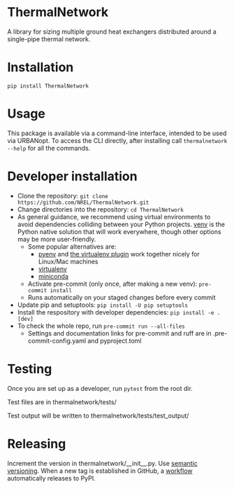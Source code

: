 # ThermalNetwork

A library for sizing multiple ground heat exchangers distributed around a single-pipe thermal network.

# Installation

`pip install ThermalNetwork`

# Usage

This package is available via a command-line interface, intended to be used via URBANopt. To access the CLI directly, after installing call `thermalnetwork --help` for all the commands.

# Developer installation

- Clone the repository: `git clone https://github.com/NREL/ThermalNetwork.git`
- Change directories into the repository: `cd ThermalNetwork`
- As general guidance, we recommend using virtual environments to avoid dependencies colliding between your Python projects. [venv](https://docs.python.org/3/library/venv.html) is the Python native solution that will work everywhere, though other options may be more user-friendly.
    - Some popular alternatives are:
        - [pyenv](https://github.com/pyenv/pyenv) and [the virtualenv plugin](https://github.com/pyenv/pyenv-virtualenv) work together nicely for Linux/Mac machines
        - [virtualenv](https://virtualenv.pypa.io/en/latest/)
        - [miniconda](https://docs.conda.io/projects/miniconda/en/latest/)
    - Activate pre-commit (only once, after making a new venv): `pre-commit install`
    - Runs automatically on your staged changes before every commit
- Update pip and setuptools: `pip install -U pip setuptools`
- Install the respository with developer dependencies: `pip install -e .[dev]`
- To check the whole repo, run `pre-commit run --all-files`
    - Settings and documentation links for pre-commit and ruff are in .pre-commit-config.yaml and pyproject.toml

# Testing

Once you are set up as a developer, run `pytest` from the root dir.

Test files are in thermalnetwork/tests/

Test output will be written to thermalnetwork/tests/test_output/

# Releasing

Increment the version in thermalnetwork/_\_init__.py. Use [semantic versioning](https://semver.org/).
When a new tag is established in GitHub, a [workflow](https://github.com/marketplace/actions/pypi-publish) automatically releases to PyPI.
